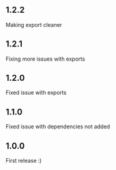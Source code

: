 ## 1.2.2
Making export cleaner

## 1.2.1
Fixing more issues with exports

## 1.2.0
Fixed issue with exports

## 1.1.0
Fixed issue with dependencies not added

## 1.0.0
First release :)